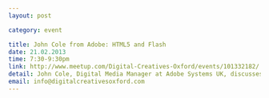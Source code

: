 ```yaml
---
layout: post

category: event

title: John Cole from Adobe: HTML5 and Flash
date: 21.02.2013
time: 7:30-9:30pm
link: http://www.meetup.com/Digital-Creatives-Oxford/events/101332182/
detail: John Cole, Digital Media Manager at Adobe Systems UK, discusses their productivity tools. He is responsible for digital media across Northern Europe and works out of Adobe’s UK headquarters at Maidenhead. Join us for a lively debate, a demonstration of Adobe solutions and a chance to win thousands of dollars worth of Adobe software.
email: info@digitalcreativesoxford.com
---
```

